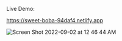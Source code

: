 Live Demo:

https://sweet-boba-94daf4.netlify.app

![Screen Shot 2022-09-02 at 12 46 44 AM](https://user-images.githubusercontent.com/68929730/188061675-8c4ccb1e-f212-4d1f-863a-24b846e09c2a.png)
